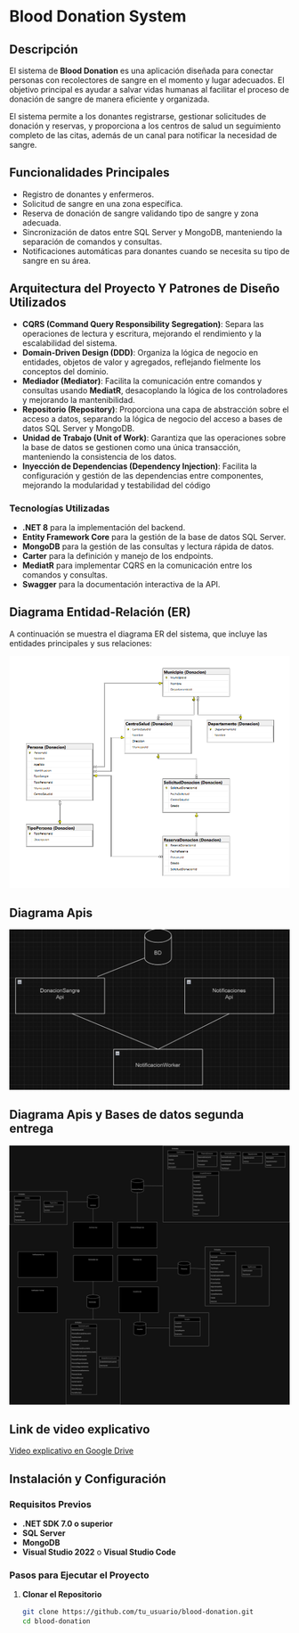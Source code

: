 # Blood Donation System

## Descripción

El sistema de **Blood Donation** es una aplicación diseñada para conectar personas con recolectores de sangre en el momento y lugar adecuados. El objetivo principal es ayudar a salvar vidas humanas al facilitar el proceso de donación de sangre de manera eficiente y organizada. 

El sistema permite a los donantes registrarse, gestionar solicitudes de donación y reservas, y proporciona a los centros de salud un seguimiento completo de las citas, además de un canal para notificar la necesidad de sangre.

## Funcionalidades Principales

- Registro de donantes y enfermeros.
- Solicitud de sangre en una zona específica.
- Reserva de donación de sangre validando tipo de sangre y zona adecuada.
- Sincronización de datos entre SQL Server y MongoDB, manteniendo la separación de comandos y consultas.
- Notificaciones automáticas para donantes cuando se necesita su tipo de sangre en su área.

## Arquitectura del Proyecto Y Patrones de Diseño Utilizados

- **CQRS (Command Query Responsibility Segregation)**: Separa las operaciones de lectura y escritura, mejorando el rendimiento y la escalabilidad del sistema.
- **Domain-Driven Design (DDD)**: Organiza la lógica de negocio en entidades, objetos de valor y agregados, reflejando fielmente los conceptos del dominio.
- **Mediador (Mediator)**: Facilita la comunicación entre comandos y consultas usando **MediatR**, desacoplando la lógica de los controladores y mejorando la mantenibilidad.
- **Repositorio (Repository)**: Proporciona una capa de abstracción sobre el acceso a datos, separando la lógica de negocio del acceso a bases de datos SQL Server y MongoDB.
- **Unidad de Trabajo (Unit of Work)**: Garantiza que las operaciones sobre la base de datos se gestionen como una única transacción, manteniendo la consistencia de los datos.
- **Inyección de Dependencias (Dependency Injection)**: Facilita la configuración y gestión de las dependencias entre componentes, mejorando la modularidad y testabilidad del código

### Tecnologías Utilizadas

- **.NET 8** para la implementación del backend.
- **Entity Framework Core** para la gestión de la base de datos SQL Server.
- **MongoDB** para la gestión de las consultas y lectura rápida de datos.
- **Carter** para la definición y manejo de los endpoints.
- **MediatR** para implementar CQRS en la comunicación entre los comandos y consultas.
- **Swagger** para la documentación interactiva de la API.

## Diagrama Entidad-Relación (ER)

A continuación se muestra el diagrama ER del sistema, que incluye las entidades principales y sus relaciones:

![Diagrama ER](bloodDonationDiagram.png) <!-- Reemplaza con la ruta correcta de la imagen en tu repositorio -->

## Diagrama Apis

![Diagrama ER](DiagramaBloodApis.png)

## Diagrama Apis y Bases de datos segunda entrega

![Diagrama ER](BloodDonationV2.png)

## Link de video explicativo

[Video explicativo en Google Drive](https://drive.google.com/file/d/14qMPHiIEc0VqOaYUGYfJuwdCTKf5WOEj/view?usp=drive_link)

## Instalación y Configuración

### Requisitos Previos

- **.NET SDK 7.0 o superior**
- **SQL Server**
- **MongoDB**
- **Visual Studio 2022** o **Visual Studio Code**

### Pasos para Ejecutar el Proyecto

1. **Clonar el Repositorio**

   ```bash
   git clone https://github.com/tu_usuario/blood-donation.git
   cd blood-donation
